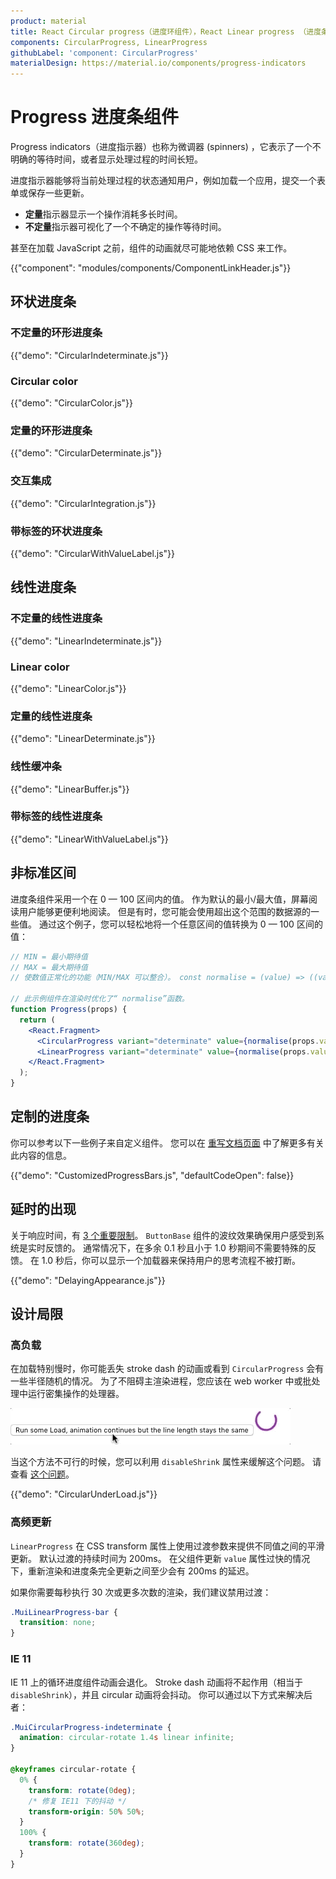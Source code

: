 ```yaml
---
product: material
title: React Circular progress（进度环组件），React Linear progress （进度条组件）
components: CircularProgress, LinearProgress
githubLabel: 'component: CircularProgress'
materialDesign: https://material.io/components/progress-indicators
---
```


# Progress 进度条组件

<p class="description">Progress indicators（进度指示器）也称为微调器 (spinners) ，它表示了一个不明确的等待时间，或者显示处理过程的时间长短。</p>

进度指示器能够将当前处理过程的状态通知用户，例如加载一个应用，提交一个表单或保存一些更新。

- **定量**指示器显示一个操作消耗多长时间。
- **不定量**指示器可视化了一个不确定的操作等待时间。

甚至在加载 JavaScript 之前，组件的动画就尽可能地依赖 CSS 来工作。

{{"component": "modules/components/ComponentLinkHeader.js"}}

## 环状进度条

### 不定量的环形进度条

{{"demo": "CircularIndeterminate.js"}}

### Circular color

{{"demo": "CircularColor.js"}}

### 定量的环形进度条

{{"demo": "CircularDeterminate.js"}}

### 交互集成

{{"demo": "CircularIntegration.js"}}

### 带标签的环状进度条

{{"demo": "CircularWithValueLabel.js"}}

## 线性进度条

### 不定量的线性进度条

{{"demo": "LinearIndeterminate.js"}}

### Linear color

{{"demo": "LinearColor.js"}}

### 定量的线性进度条

{{"demo": "LinearDeterminate.js"}}

### 线性缓冲条

{{"demo": "LinearBuffer.js"}}

### 带标签的线性进度条

{{"demo": "LinearWithValueLabel.js"}}

## 非标准区间

进度条组件采用一个在 0 — 100 区间内的值。 作为默认的最小/最大值，屏幕阅读用户能够更便利地阅读。 但是有时，您可能会使用超出这个范围的数据源的一些值。 通过这个例子，您可以轻松地将一个任意区间的值转换为 0 — 100 区间的值：

```jsx
// MIN = 最小期待值
// MAX = 最大期待值
// 使数值正常化的功能（MIN/MAX 可以整合）。 const normalise = (value) => ((value - MIN) * 100) / (MAX - MIN);

// 此示例组件在渲染时优化了“ normalise”函数。
function Progress(props) {
  return (
    <React.Fragment>
      <CircularProgress variant="determinate" value={normalise(props.value)} />
      <LinearProgress variant="determinate" value={normalise(props.value)} />
    </React.Fragment>
  );
}
```

## 定制的进度条

你可以参考以下一些例子来自定义组件。 您可以在 [重写文档页面](/customization/how-to-customize/) 中了解更多有关此内容的信息。

{{"demo": "CustomizedProgressBars.js", "defaultCodeOpen": false}}

## 延时的出现

关于响应时间，有 [3 个重要限制](https://www.nngroup.com/articles/response-times-3-important-limits/)。 `ButtonBase` 组件的波纹效果确保用户感受到系统是实时反馈的。 通常情况下，在多余 0.1 秒且小于 1.0 秒期间不需要特殊的反馈。 在 1.0 秒后，你可以显示一个加载器来保持用户的思考流程不被打断。

{{"demo": "DelayingAppearance.js"}}

## 设计局限

### 高负载

在加载特别慢时，你可能丢失 stroke dash 的动画或看到 `CircularProgress` 会有一些半径随机的情况。 为了不阻碍主渲染进程，您应该在 web worker 中或批处理中运行密集操作的处理器。

![高负载](/static/images/progress/heavy-load.gif)

当这个方法不可行的时候，您可以利用 `disableShrink` 属性来缓解这个问题。 请查看 [这个问题](https://github.com/mui/material-ui/issues/10327)。

{{"demo": "CircularUnderLoad.js"}}

### 高频更新

`LinearProgress` 在 CSS transform 属性上使用过渡参数来提供不同值之间的平滑更新。 默认过渡的持续时间为 200ms。 在父组件更新 `value` 属性过快的情况下，重新渲染和进度条完全更新之间至少会有 200ms 的延迟。

如果你需要每秒执行 30 次或更多次数的渲染，我们建议禁用过渡：

```css
.MuiLinearProgress-bar {
  transition: none;
}
```

### IE 11

IE 11 上的循环进度组件动画会退化。 Stroke dash 动画将不起作用（相当于`disableShrink`），并且 circular 动画将会抖动。 你可以通过以下方式来解决后者：

```css
.MuiCircularProgress-indeterminate {
  animation: circular-rotate 1.4s linear infinite;
}

@keyframes circular-rotate {
  0% {
    transform: rotate(0deg);
    /* 修复 IE11 下的抖动 */
    transform-origin: 50% 50%;
  }
  100% {
    transform: rotate(360deg);
  }
}
```
